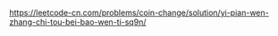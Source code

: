 https://leetcode-cn.com/problems/coin-change/solution/yi-pian-wen-zhang-chi-tou-bei-bao-wen-ti-sq9n/